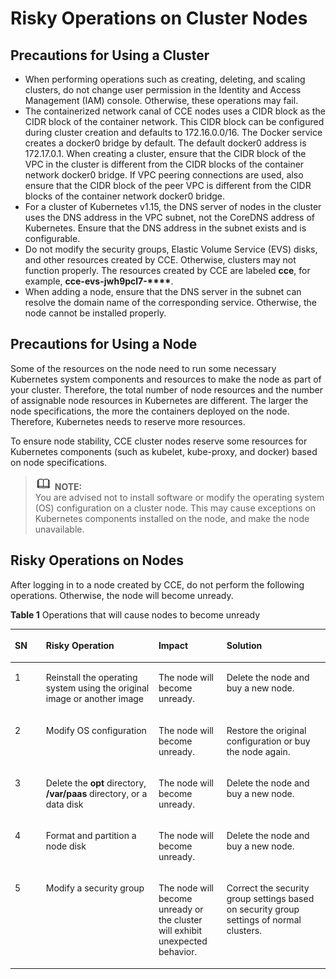 # Risky Operations on Cluster Nodes<a name="cce_01_0054"></a>

## Precautions for Using a Cluster<a name="section12415304374"></a>

-   When performing operations such as creating, deleting, and scaling clusters, do not change user permission in the Identity and Access Management \(IAM\) console. Otherwise, these operations may fail.
-   The containerized network canal of CCE nodes uses a CIDR block as the CIDR block of the container network. This CIDR block can be configured during cluster creation and defaults to 172.16.0.0/16. The Docker service creates a docker0 bridge by default. The default docker0 address is 172.17.0.1. When creating a cluster, ensure that the CIDR block of the VPC in the cluster is different from the CIDR blocks of the container network docker0 bridge. If VPC peering connections are used, also ensure that the CIDR block of the peer VPC is different from the CIDR blocks of the container network docker0 bridge.
-   For a cluster of Kubernetes v1.15, the DNS server of nodes in the cluster uses the DNS address in the VPC subnet, not the CoreDNS address of Kubernetes. Ensure that the DNS address in the subnet exists and is configurable.
-   Do not modify the security groups, Elastic Volume Service \(EVS\) disks, and other resources created by CCE. Otherwise, clusters may not function properly. The resources created by CCE are labeled  **cce**, for example,  **cce-evs-jwh9pcl7-\*\*\*\***.
-   When adding a node, ensure that the DNS server in the subnet can resolve the domain name of the corresponding service. Otherwise, the node cannot be installed properly.

## Precautions for Using a Node<a name="section19751152619340"></a>

Some of the resources on the node need to run some necessary Kubernetes system components and resources to make the node as part of your cluster. Therefore, the total number of node resources and the number of assignable node resources in Kubernetes are different. The larger the node specifications, the more the containers deployed on the node. Therefore, Kubernetes needs to reserve more resources.

To ensure node stability, CCE cluster nodes reserve some resources for Kubernetes components \(such as kubelet, kube-proxy, and docker\) based on node specifications.

>![](public_sys-resources/icon-note.gif) **NOTE:**   
>You are advised not to install software or modify the operating system \(OS\) configuration on a cluster node. This may cause exceptions on Kubernetes components installed on the node, and make the node unavailable.  

## Risky Operations on Nodes<a name="section1688214368495"></a>

After logging in to a node created by CCE, do not perform the following operations. Otherwise,  the node will become unready.

**Table  1**  Operations that will cause nodes to become unready

<a name="en-us_topic_0074268051_table275811429288"></a>
<table><thead align="left"><tr id="en-us_topic_0074268051_row112303759288"><th class="cellrowborder" valign="top" width="9.87%" id="mcps1.2.5.1.1"><p id="en-us_topic_0074268051_p667710269288"><a name="en-us_topic_0074268051_p667710269288"></a><a name="en-us_topic_0074268051_p667710269288"></a>SN</p>
</th>
<th class="cellrowborder" valign="top" width="35.75%" id="mcps1.2.5.1.2"><p id="en-us_topic_0074268051_p4794206293155"><a name="en-us_topic_0074268051_p4794206293155"></a><a name="en-us_topic_0074268051_p4794206293155"></a>Risky Operation</p>
</th>
<th class="cellrowborder" valign="top" width="21.6%" id="mcps1.2.5.1.3"><p id="p378914461617"><a name="p378914461617"></a><a name="p378914461617"></a>Impact</p>
</th>
<th class="cellrowborder" valign="top" width="32.78%" id="mcps1.2.5.1.4"><p id="p115912613377"><a name="p115912613377"></a><a name="p115912613377"></a>Solution</p>
</th>
</tr>
</thead>
<tbody><tr id="en-us_topic_0074268051_row26713570113514"><td class="cellrowborder" valign="top" width="9.87%" headers="mcps1.2.5.1.1 "><p id="p13474145214175"><a name="p13474145214175"></a><a name="p13474145214175"></a>1</p>
</td>
<td class="cellrowborder" valign="top" width="35.75%" headers="mcps1.2.5.1.2 "><p id="p18821616143613"><a name="p18821616143613"></a><a name="p18821616143613"></a>Reinstall the operating system using the original image or another image</p>
</td>
<td class="cellrowborder" valign="top" width="21.6%" headers="mcps1.2.5.1.3 "><p id="p157891746163"><a name="p157891746163"></a><a name="p157891746163"></a>The node will become unready.</p>
</td>
<td class="cellrowborder" valign="top" width="32.78%" headers="mcps1.2.5.1.4 "><p id="p1559117663719"><a name="p1559117663719"></a><a name="p1559117663719"></a>Delete the node and buy a new node.</p>
</td>
</tr>
<tr id="row1332010131816"><td class="cellrowborder" valign="top" width="9.87%" headers="mcps1.2.5.1.1 "><p id="p033191020188"><a name="p033191020188"></a><a name="p033191020188"></a>2</p>
</td>
<td class="cellrowborder" valign="top" width="35.75%" headers="mcps1.2.5.1.2 "><p id="p1533121051820"><a name="p1533121051820"></a><a name="p1533121051820"></a>Modify OS configuration</p>
</td>
<td class="cellrowborder" valign="top" width="21.6%" headers="mcps1.2.5.1.3 "><p id="p1733171018185"><a name="p1733171018185"></a><a name="p1733171018185"></a>The node will become unready.</p>
</td>
<td class="cellrowborder" valign="top" width="32.78%" headers="mcps1.2.5.1.4 "><p id="p9592196143718"><a name="p9592196143718"></a><a name="p9592196143718"></a>Restore the original configuration or buy the node again.</p>
</td>
</tr>
<tr id="en-us_topic_0074268051_row459635119288"><td class="cellrowborder" valign="top" width="9.87%" headers="mcps1.2.5.1.1 "><p id="p347418524175"><a name="p347418524175"></a><a name="p347418524175"></a>3</p>
</td>
<td class="cellrowborder" valign="top" width="35.75%" headers="mcps1.2.5.1.2 "><p id="p887841623614"><a name="p887841623614"></a><a name="p887841623614"></a>Delete the <strong id="b2848184815488"><a name="b2848184815488"></a><a name="b2848184815488"></a>opt</strong> directory, <strong id="b784910484480"><a name="b784910484480"></a><a name="b784910484480"></a>/var/paas</strong> directory, or a data disk</p>
</td>
<td class="cellrowborder" valign="top" width="21.6%" headers="mcps1.2.5.1.3 "><p id="p14789104111613"><a name="p14789104111613"></a><a name="p14789104111613"></a>The node will become unready.</p>
</td>
<td class="cellrowborder" valign="top" width="32.78%" headers="mcps1.2.5.1.4 "><p id="p105921623717"><a name="p105921623717"></a><a name="p105921623717"></a>Delete the node and buy a new node.</p>
</td>
</tr>
<tr id="en-us_topic_0074268051_row10353620112057"><td class="cellrowborder" valign="top" width="9.87%" headers="mcps1.2.5.1.1 "><p id="p1847417527172"><a name="p1847417527172"></a><a name="p1847417527172"></a>4</p>
</td>
<td class="cellrowborder" valign="top" width="35.75%" headers="mcps1.2.5.1.2 "><p id="p1187431610365"><a name="p1187431610365"></a><a name="p1187431610365"></a>Format and partition a node disk</p>
</td>
<td class="cellrowborder" valign="top" width="21.6%" headers="mcps1.2.5.1.3 "><p id="p1978917461620"><a name="p1978917461620"></a><a name="p1978917461620"></a>The node will become unready.</p>
</td>
<td class="cellrowborder" valign="top" width="32.78%" headers="mcps1.2.5.1.4 "><p id="p16592768378"><a name="p16592768378"></a><a name="p16592768378"></a>Delete the node and buy a new node.</p>
</td>
</tr>
<tr id="row19857131110174"><td class="cellrowborder" valign="top" width="9.87%" headers="mcps1.2.5.1.1 "><p id="p11474135216170"><a name="p11474135216170"></a><a name="p11474135216170"></a>5</p>
</td>
<td class="cellrowborder" valign="top" width="35.75%" headers="mcps1.2.5.1.2 "><p id="p2085811151718"><a name="p2085811151718"></a><a name="p2085811151718"></a>Modify a security group</p>
</td>
<td class="cellrowborder" valign="top" width="21.6%" headers="mcps1.2.5.1.3 "><p id="p118581511181715"><a name="p118581511181715"></a><a name="p118581511181715"></a>The node will become unready or the cluster will exhibit unexpected behavior.</p>
</td>
<td class="cellrowborder" valign="top" width="32.78%" headers="mcps1.2.5.1.4 "><p id="p126212039121815"><a name="p126212039121815"></a><a name="p126212039121815"></a>Correct the security group settings based on security group settings of normal clusters.</p>
</td>
</tr>
</tbody>
</table>

